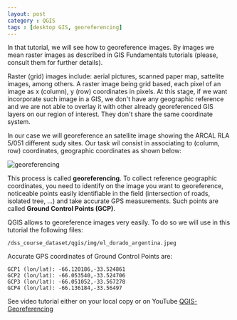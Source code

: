 ```yaml
---
layout: post
category : QGIS
tags : [desktop GIS, georeferencing]
---
```


In that tutorial, we will see how to georeference images. By images we mean raster images as described in GIS Fundamentals tutorials (please, consult them for further details).

Raster (grid) images include: aerial pictures, scanned paper map, sattelite images, among others. A raster image being grid based, each pixel of an image as x (column), y (row) coordinates in pixels. At this stage, if we want incorporate such image in a GIS, we don't have any geographic reference and we are not able to overlay it with other already georeferenced GIS layers on our region of interest. They don't share the same coordinate system.  

In our case we will georeference an satellite image showing the ARCAL RLA 5/051 different sudy sites. Our task wil consist in associating to (column, row) coordinates, geographic coordinates as shown below:

![georeferencing](http://dl.dropbox.com/u/108352435/course_images/georeferencing/georeferencing.gif)

This process is called **georeferencing**. To collect reference geographic coordinates, you need to identify on the image you want to georeference, noticeable points easily identifiable in the field (intersection of roads, isolated tree, ...) and take accurate GPS measurements. Such points are called **Ground Control Points (GCP)**.

QGIS allows to georeference images very easily. To do so we will use in this tutorial the following files:

    /dss_course_dataset/qgis/img/el_dorado_argentina.jpeg

Accurate GPS coordinates of Ground Control Points are:

    GCP1 (lon/lat): -66.120186,-33.524861
    GCP2 (lon/lat): -66.053540,-33.524706
    GCP3 (lon/lat): -66.051052,-33.567278
    GCP4 (lon/lat): -66.136184,-33.56497

See video tutorial either on your local copy or on YouTube [QGIS-Georeferencing](http://www.youtube.com/watch?feature=player_detailpage&v=oRoAs0v93e8)


 

